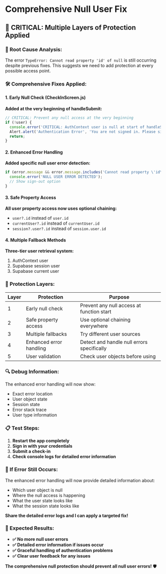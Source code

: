 # Comprehensive Null User Fix

## 🚨 **CRITICAL: Multiple Layers of Protection Applied**

### **🔧 Root Cause Analysis:**
The error `TypeError: Cannot read property 'id' of null` is still occurring despite previous fixes. This suggests we need to add protection at every possible access point.

### **🛠️ Comprehensive Fixes Applied:**

#### **1. Early Null Check (CheckInScreen.js)**
**Added at the very beginning of handleSubmit:**
```javascript
// CRITICAL: Prevent any null access at the very beginning
if (!user) {
  console.error('CRITICAL: AuthContext user is null at start of handleSubmit');
  Alert.alert('Authentication Error', 'You are not signed in. Please sign out and sign back in.');
  return;
}
```

#### **2. Enhanced Error Handling**
**Added specific null user error detection:**
```javascript
if (error.message && error.message.includes('Cannot read property \'id\' of null')) {
  console.error('NULL USER ERROR DETECTED');
  // Show sign-out option
}
```

#### **3. Safe Property Access**
**All user property access now uses optional chaining:**
- `user?.id` instead of `user.id`
- `currentUser?.id` instead of `currentUser.id`
- `session?.user?.id` instead of `session.user.id`

#### **4. Multiple Fallback Methods**
**Three-tier user retrieval system:**
1. AuthContext user
2. Supabase session user
3. Supabase current user

### **🎯 Protection Layers:**

| Layer | Protection | Purpose |
|-------|------------|---------|
| 1 | Early null check | Prevent any null access at function start |
| 2 | Safe property access | Use optional chaining everywhere |
| 3 | Multiple fallbacks | Try different user sources |
| 4 | Enhanced error handling | Detect and handle null errors specifically |
| 5 | User validation | Check user objects before using |

### **🔍 Debug Information:**

The enhanced error handling will now show:
- Exact error location
- User object state
- Session state
- Error stack trace
- User type information

### **📋 Test Steps:**

1. **Restart the app completely**
2. **Sign in with your credentials**
3. **Submit a check-in**
4. **Check console logs for detailed error information**

### **🚨 If Error Still Occurs:**

The enhanced error handling will now provide detailed information about:
- Which user object is null
- Where the null access is happening
- What the user state looks like
- What the session state looks like

**Share the detailed error logs and I can apply a targeted fix!**

### **🎯 Expected Results:**

- **✅ No more null user errors**
- **✅ Detailed error information if issues occur**
- **✅ Graceful handling of authentication problems**
- **✅ Clear user feedback for any issues**

**The comprehensive null protection should prevent all null user errors!** 🛡️ 